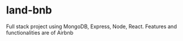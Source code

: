 # land-bnb

Full stack project using MongoDB, Express, Node, React. Features and functionalities are of Airbnb

